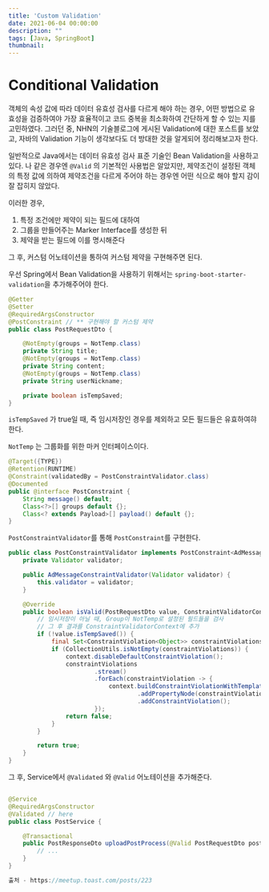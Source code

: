 ```yaml
---
title: 'Custom Validation'
date: 2021-06-04 00:00:00
description: ""
tags: [Java, SpringBoot]
thumbnail: 
---  
```


# Conditional Validation
객체의 속성 값에 따라 데이터 유효성 검사를 다르게 해야 하는 경우, 어떤 방법으로 유효성을 검증하여야 가장 효율적이고 코드 중복을 최소화하여 간단하게 할 수 있는 지를 고민하였다. 그러던 중, NHN의 기술블로그에 게시된 Validation에 대한 포스트를 보았고, 자바의 Validation 기능이 생각보다도 더 방대한 것을 알게되어 정리해보고자 한다. 

일반적으로 Java에서는 데이터 유효성 검사 표준 기술인 Bean Validation을 사용하고 있다. 나 같은 경우엔 `@Valid` 의 기본적인 사용법은 알았지만, 제약조건이 설정된 객체의 특정 값에 의하여 제약조건을 다르게 주어야 하는 경우엔 어떤 식으로 해야 할지 감이 잘 잡히지 않았다. 

이러한 경우, 
1. 특정 조건에만 제약이 되는 필드에 대하여 
2. 그룹을 만들어주는 Marker Interface를 생성한 뒤 
3. 제약을 받는 필드에 이를 명시해준다

그 후, 커스텀 어노테이션을 통하여 커스텀 제약을 구현해주면 된다.



우선 Spring에서 Bean Validation을 사용하기 위해서는 `spring-boot-starter-validation`을 추가해주어야 한다. 

``` java
@Getter
@Setter
@RequiredArgsConstructor
@PostConstraint // ** 구현해야 할 커스텀 제약 
public class PostRequestDto {

    @NotEmpty(groups = NotTemp.class)
    private String title;
    @NotEmpty(groups = NotTemp.class)
    private String content;
    @NotEmpty(groups = NotTemp.class)
    private String userNickname;

    private boolean isTempSaved;
}
```

`isTempSaved` 가 true일 때, 즉 임시저장인 경우를 제외하고 모든 필드들은 유효하여햐 한다.

`NotTemp` 는 그룹화를 위한 마커 인터페이스이다. 

``` java
@Target({TYPE})
@Retention(RUNTIME)
@Constraint(validatedBy = PostConstraintValidator.class)
@Documented
public @interface PostConstraint {
    String message() default;
    Class<?>[] groups default {};
    Class<? extends Payload>[] payload() default {};
}
```

`PostConstraintValidator`를 통해 `PostConstraint`를 구현한다.

``` java
public class PostConstraintValidator implements PostConstraint<AdMessageConstraint, Message> {
    private Validator validator;

    public AdMessageConstraintValidator(Validator validator) {
        this.validator = validator;
    }

    @Override
    public boolean isValid(PostRequestDto value, ConstraintValidatorContext context) {
        // 임시저장이 아닐 때, Group이 NotTemp로 설정된 필드들을 검사 
        // 그 후 결과를 ConstraintValidatorContext에 추가 
        if (!value.isTempSaved()) {
            final Set<ConstraintViolation<Object>> constraintViolations = validator.validate(value, Ad.class);
            if (CollectionUtils.isNotEmpty(constraintViolations)) {
                context.disableDefaultConstraintViolation();
                constraintViolations
                        .stream()
                        .forEach(constraintViolation -> {
                            context.buildConstraintViolationWithTemplate(constraintViolation.getMessageTemplate())
                                    .addPropertyNode(constraintViolation.getPropertyPath().toString())
                                    .addConstraintViolation();
                        });
                return false;
            }
        }

        return true;
    }
}
```

그 후, Service에서 `@Validated` 와 `@Valid` 어노테이션을 추가해준다.

``` java 

@Service
@RequiredArgsConstructor
@Validated // here 
public class PostService {

    @Transactional
    public PostResponseDto uploadPostProcess(@Valid PostRequestDto postRequestDto) {
        // ...
    }
}

출처 - https://meetup.toast.com/posts/223